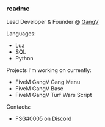 ### readme

Lead Developer & Founder @ [GangV](https://github.com/gangv-fivem) 

Languages:
- Lua
- SQL
- Python

Projects I'm working on currently:
- FiveM GangV Gang Menu
- FiveM GangV Base
- FiveM GangV Turf Wars Script

Contacts:
- FSG#0005 on Discord
